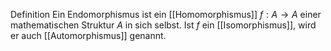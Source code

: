 Definition
Ein Endomorphismus ist ein [[Homomorphismus]] $f: A \to A$ einer mathematischen Struktur $A$ in sich selbst. Ist $f$ ein [[Isomorphismus]], wird er auch [[Automorphismus]] genannt.
